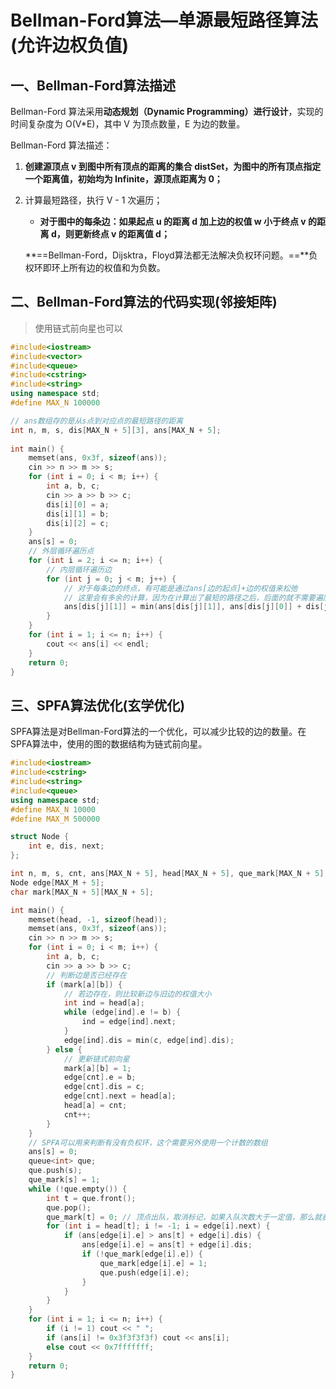 # Bellman-Ford算法—单源最短路径算法(允许边权负值)

## 一、Bellman-Ford算法描述

Bellman-Ford 算法采用**动态规划（Dynamic Programming）进行设计**，实现的时间复杂度为 O(V*E)，其中 V 为顶点数量，E 为边的数量。

Bellman-Ford 算法描述：

1. **创建源顶点 v 到图中所有顶点的距离的集合 distSet，为图中的所有顶点指定一个距离值，初始均为 Infinite，源顶点距离为 0；**

2. 计算最短路径，执行 V - 1 次遍历；

   - **对于图中的每条边：如果起点 u 的距离 d 加上边的权值 w 小于终点 v 的距离 d，则更新终点 v 的距离值 d；**

   **==Bellman-Ford，Dijsktra，Floyd算法都无法解决负权环问题。==**负权环即环上所有边的权值和为负数。

   

## 二、Bellman-Ford算法的代码实现(邻接矩阵)

> 使用链式前向星也可以

```c++
#include<iostream>
#include<vector>
#include<queue>
#include<cstring>
#include<string>
using namespace std;
#define MAX_N 100000

// ans数组存的是从s点到对应点的最短路径的距离
int n, m, s, dis[MAX_N + 5][3], ans[MAX_N + 5];
 
int main() {
    memset(ans, 0x3f, sizeof(ans));
    cin >> n >> m >> s;
    for (int i = 0; i < m; i++) {
        int a, b, c;
        cin >> a >> b >> c;
        dis[i][0] = a;
        dis[i][1] = b;
        dis[i][2] = c;
    }
    ans[s] = 0;
    // 外层循环遍历点
    for (int i = 2; i <= n; i++) {
        // 内层循环遍历边
        for (int j = 0; j < m; j++) {
            // 对于每条边的终点，有可能是通过ans[边的起点]+边的权值来松弛
            // 这里会有多余的计算，因为在计算出了最短的路径之后，后面的就不需要遍历了
            ans[dis[j][1]] = min(ans[dis[j][1]], ans[dis[j][0]] + dis[j][2]);
        }
    }
    for (int i = 1; i <= n; i++) {
        cout << ans[i] << endl;
    }
    return 0;
}
```



## 三、SPFA算法优化(玄学优化)

SPFA算法是对Bellman-Ford算法的一个优化，可以减少比较的边的数量。在SPFA算法中，使用的图的数据结构为链式前向星。

```c++
#include<iostream>
#include<cstring>
#include<string>
#include<queue>
using namespace std;
#define MAX_N 10000
#define MAX_M 500000

struct Node {
    int e, dis, next;
};

int n, m, s, cnt, ans[MAX_N + 5], head[MAX_N + 5], que_mark[MAX_N + 5];
Node edge[MAX_M + 5];
char mark[MAX_N + 5][MAX_N + 5];

int main() {
    memset(head, -1, sizeof(head));
    memset(ans, 0x3f, sizeof(ans));
    cin >> n >> m >> s;
    for (int i = 0; i < m; i++) {
        int a, b, c;
        cin >> a >> b >> c;
        // 判断边是否已经存在
        if (mark[a][b]) {
            // 若边存在，则比较新边与旧边的权值大小
            int ind = head[a];
            while (edge[ind].e != b) {
                ind = edge[ind].next;
            }
            edge[ind].dis = min(c, edge[ind].dis);
        } else {
            // 更新链式前向星
            mark[a][b] = 1;
            edge[cnt].e = b;
            edge[cnt].dis = c;
            edge[cnt].next = head[a];
            head[a] = cnt;
            cnt++;
        }
    }
    // SPFA可以用来判断有没有负权环，这个需要另外使用一个计数的数组
    ans[s] = 0;
    queue<int> que;
    que.push(s);
    que_mark[s] = 1;
    while (!que.empty()) {
        int t = que.front();
        que.pop();
        que_mark[t] = 0; // 顶点出队，取消标记，如果入队次数大于一定值，那么就表示这个图中含有负权环
        for (int i = head[t]; i != -1; i = edge[i].next) {
            if (ans[edge[i].e] > ans[t] + edge[i].dis) {
                ans[edge[i].e] = ans[t] + edge[i].dis;
                if (!que_mark[edge[i].e]) {
                    que_mark[edge[i].e] = 1;
                    que.push(edge[i].e);
                }
            } 
        }
    }
    for (int i = 1; i <= n; i++) {
        if (i != 1) cout << " ";
        if (ans[i] != 0x3f3f3f3f) cout << ans[i];
        else cout << 0x7fffffff;
    }
    return 0;
}
```

